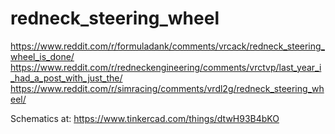 # redneck_steering_wheel
 https://www.reddit.com/r/formuladank/comments/vrcack/redneck_steering_wheel_is_done/
 https://www.reddit.com/r/redneckengineering/comments/vrctvp/last_year_i_had_a_post_with_just_the/
 https://www.reddit.com/r/simracing/comments/vrdl2g/redneck_steering_wheel/

Schematics at:
 https://www.tinkercad.com/things/dtwH93B4bKO
